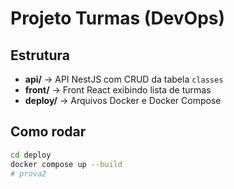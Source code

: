 # Projeto Turmas (DevOps)

## Estrutura
- **api/** → API NestJS com CRUD da tabela `classes`
- **front/** → Front React exibindo lista de turmas
- **deploy/** → Arquivos Docker e Docker Compose

## Como rodar
```bash
cd deploy
docker compose up --build
#   p r o v a 2  
 